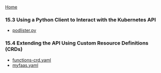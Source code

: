 [Home](../)

### 15.3 Using a Python Client to Interact with the Kubernetes API

- [podlister.py](podlister.py)

### 15.4 Extending the API Using Custom Resource Definitions (CRDs)

- [functions-crd.yaml](functions-crd.yaml)
- [myfaas.yaml](myfaas.yaml)
